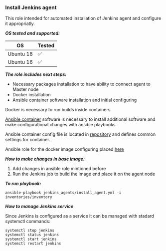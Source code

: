 ### Install Jenkins agent

This role intended for automated installation of Jenkins agent and configure it appropriatly.

***OS tested and supported:***

| OS   | Tested  |
|---|---|
| Ubuntu 18  |  :white_check_mark: |
| Ubuntu 16  |  :white_check_mark: | 


***The role includes next steps:***

- Necessary packages installation to have ability to connect agent to Master node
- Docker installation
- Ansible container software installation and initial configuring

Docker is necessary to run builds inside containers.

[Ansible container](https://www.ansible.com/integrations/containers/ansible-container) software is necessary to install additional software and make configurational changes with ansible playbooks.

Ansible container config file is located in [repository](https://stash.playtika.com/projects/JB/repos/jenkins_automation/browse/jenkins_agents/container_settings/container.yml) and defines common settings for container.

Ansible role for the docker image configuring placed [here](https://stash.playtika.com/projects/JB/repos/jenkins_automation/browse/jenkins_agents/roles/manage_agent/tasks)

***How to make changes in base image:***
1. Add changes in ansible role mintioned before
2. Run the Jenkins job to build the image end place it on the agent node


***To run playbook:***
```
ansible-playbook jenkins_agents/install_agent.yml -i inventories/inventory
```

***How to manage Jenkins service***

Since Jenkins is configured as a service it can be managed with stadard systemctl commands:
```
systemctl stop jenkins
systemctl status jenkins
systemctl start jenkins
systemctl restart jenkins
```


